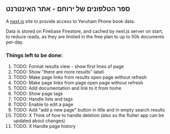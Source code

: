 ## ספר הטלפונים של ירוחם - אתר האינטרנט 

A [next.js](https://nextjs.org/) site to provide access to Yeruham Phone book data.

Data is stored on Firebase Firestore, and cached by next.js server on start, to reduce reads, as they are limited in the free plan to up to 50k documents per-day.

### Things left to be done:
1. TODO: Format results view - show first lines of page
1. TODO: Show "there are more results" label
1. TODO: Make page links from results open page without refresh
1. TODO: Make page links from page open page without refresh
1. TODO: Add documentation and link to it from home
1. TODO: Show page tags
1. TODO: Handle lists and tags
1. TODO: Enable to edit a page 
1. TODO: Add "add a new page" button in title and in empty search results
1. TODO: X Think of how to handle deletion (also so the flutter app can be updated about changes)
1. TODO: X Handle page history
